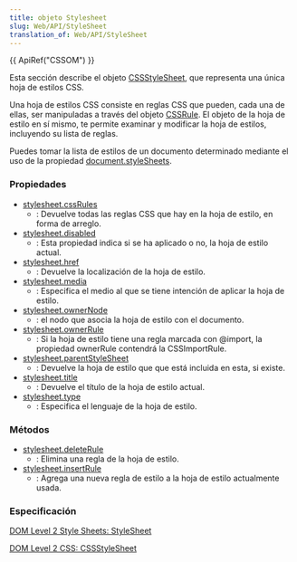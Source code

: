 ```yaml
---
title: objeto Stylesheet
slug: Web/API/StyleSheet
translation_of: Web/API/StyleSheet
---
```

{{ ApiRef("CSSOM") }}

Esta sección describe el objeto [CSSStyleSheet](http://www.w3.org/TR/DOM-Level-2-Style/css.html#CSS-CSSStyleSheet), que representa una única hoja de estilos CSS.

Una hoja de estilos CSS consiste en reglas CSS que pueden, cada una de ellas, ser manipuladas a través del objeto [CSSRule](/Es/DOM/CssRule "es/DOM/cssRule"). El objeto de la hoja de estilo en sí mismo, te permite examinar y modificar la hoja de estilos, incluyendo su lista de reglas.

Puedes tomar la lista de estilos de un documento determinado mediante el uso de la propiedad [document.styleSheets](/es/DOM/document.styleSheets "es/DOM/document.styleSheets").

### Propiedades

- [stylesheet.cssRules](/Es/DOM/Stylesheet.cssRules "es/DOM/stylesheet.cssRules")
  - : Devuelve todas las reglas CSS que hay en la hoja de estilo, en forma de arreglo.
- [stylesheet.disabled](/es/DOM/stylesheet.disabled "es/DOM/stylesheet.disabled")
  - : Esta propiedad indica si se ha aplicado o no, la hoja de estilo actual.
- [stylesheet.href](/es/DOM/stylesheet.href "es/DOM/stylesheet.href")
  - : Devuelve la localización de la hoja de estilo.
- [stylesheet.media](/es/DOM/stylesheet.media "es/DOM/stylesheet.media")
  - : Especifica el medio al que se tiene intención de aplicar la hoja de estilo.
- [stylesheet.ownerNode](/es/DOM/stylesheet.ownerNode "es/DOM/stylesheet.ownerNode")
  - : el nodo que asocia la hoja de estilo con el documento.
- [stylesheet.ownerRule](/es/DOM/stylesheet.ownerRule "es/DOM/stylesheet.ownerRule")
  - : Si la hoja de estilo tiene una regla marcada con @import, la propiedad ownerRule contendrá la CSSImportRule.
- [stylesheet.parentStyleSheet](/es/DOM/stylesheet.parentStyleSheet "es/DOM/stylesheet.parentStyleSheet")
  - : Devuelve la hoja de estilo que que está incluida en esta, si existe.
- [stylesheet.title](/es/DOM/stylesheet.title "es/DOM/stylesheet.title")
  - : Devuelve el título de la hoja de estilo actual.
- [stylesheet.type](/es/DOM/stylesheet.type "es/DOM/stylesheet.type")
  - : Especifica el lenguaje de la hoja de estilo.

### Métodos

- [stylesheet.deleteRule](/es/DOM/stylesheet.deleteRule "es/DOM/stylesheet.deleteRule")
  - : Elimina una regla de la hoja de estilo.
- [stylesheet.insertRule](/es/DOM/stylesheet.insertRule "es/DOM/stylesheet.insertRule")
  - : Agrega una nueva regla de estilo a la hoja de estilo actualmente usada.

### Especificación

[DOM Level 2 Style Sheets: StyleSheet](http://www.w3.org/TR/DOM-Level-2-Style/stylesheets.html#StyleSheets-StyleSheet)

[DOM Level 2 CSS: CSSStyleSheet](http://www.w3.org/TR/DOM-Level-2-Style/css.html#CSS-CSSStyleSheet)

